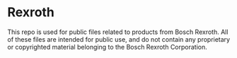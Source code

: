 # Rexroth
This repo is used for public files related to products from Bosch Rexroth.
All of these files are intended for public use, and do not contain any proprietary or copyrighted material belonging to the Bosch Rexroth Corporation. 
